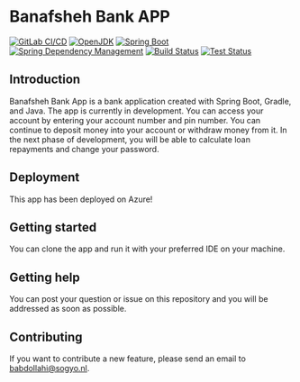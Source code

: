 # Banafsheh Bank APP

[![GitLab CI/CD](https://img.shields.io/badge/GitLab-CI/CD-orange)](https://docs.gitlab.com/ee/ci/yaml/index.html#stages)
[![OpenJDK](https://img.shields.io/badge/OpenJDK-19-blue)](https://openjdk.java.net/projects/jdk/19/)
[![Spring Boot](https://img.shields.io/badge/Spring%20Boot-3.0.6-brightgreen?logo=spring&style=flat-square&labelColor=6DB33F)](https://spring.io/projects/spring-boot)
[![Spring Dependency Management](https://img.shields.io/badge/Spring%20Dependency%20Management-1.1.0-brightgreen?logo=spring&style=flat-square&labelColor=6DB33F)](https://spring.io/projects/spring-boot)
[![Build Status](https://img.shields.io/badge/bank--app--spring--boot%2Fbuild-passing-brightgreen.svg?style=flat-square&logo=appveyor&logoColor=white&labelColor=5e5e5e)](https://your-build-url)
[![Test Status](https://img.shields.io/badge/bank--app--spring--boot%2Ftests-passing-brightgreen.svg?style=flat-square&logo=appveyor&logoColor=white&labelColor=5e5e5e)](https://your-test-url)
## Introduction
Banafsheh Bank App is a bank application created with Spring Boot, Gradle, and Java.
The app is currently in development. You can access your account by entering your account number and pin number.
You can continue to deposit money into your account or withdraw money from it. In the next phase of development, you will be able to calculate loan repayments and change your password.
## Deployment 
This app has been deployed on Azure!
## Getting started
You can clone the app and run it with your preferred IDE on your machine.
## Getting help
You can post your question or issue on this repository and you will be addressed as soon as possible.
## Contributing
If you want to contribute a new feature, please send an email to babdollahi@sogyo.nl. 
